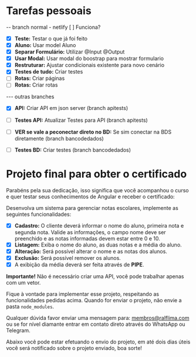 # Tarefas pessoais

-- branch normal - netlify [ ] Funciona?
- [X] **Teste:** Testar o que já foi feito
- [X] **Aluno:** Usar model Aluno
- [X] **Separar Formulário:** Utilizar @Input @Output
- [X] **Usar Modal:** Usar modal do boostrap para mostrar formulario
- [X] **Restruturar:** Ajustar condicionais existente para novo cenário
- [X] **Testes de tudo:** Criar testes
- [ ] **Rotas:** Criar páginas
- [ ] **Rotas:** Criar rotas

--- outras branches 

- [X] **API:** Criar API em json server (branch apitests)
- [ ] **Testes API:** Atualizar Testes para API (branch apitests)

- [ ] **VER se vale a peconectar direto no BD:** Se sim conectar na BDS diretamente  (branch bancodedados)
- [ ] **Testes BD:** Criar testes (branch bancodedados)


# Projeto final para obter o certificado

Parabéns pela sua dedicação, isso significa que você acompanhou o curso e quer testar seus conhecimentos de Angular e receber o certificado:

Desenvolva um sistema para gerenciar notas escolares, implemente as seguintes funcionalidades:

- [X] **Cadastro:** O cliente deverá informar o nome do aluno, primeira nota e segunda nota. Valide as informações, o campo nome deve ser preenchido e as notas informadas devem estar entre 0 e 10.
- [X] **Listagem:** Exiba o nome do aluno, as duas notas e a média do aluno.
- [X] **Alteração:** Será possível alterar o nome e as notas dos alunos.
- [X] **Exclusão:** Será possível remover os alunos.
- [X] A exibição da média deverá ser feita através de **PIPE**.

**Importante!** Não é necessário criar uma API, você pode trabalhar apenas com um vetor.

Fique à vontade para implementar esse projeto, respeitando as funcionalidades pedidas acima. Quando for enviar o projeto, não envie a pasta `node_modules`.

Qualquer dúvida favor enviar uma mensagem para: [membros@ralflima.com](mailto:membros@ralflima.com) ou se for nível diamante entrar em contato direto através do WhatsApp ou Telegram.

Abaixo você pode estar efetuando o envio do projeto, em até dois dias úteis você será notificado sobre o projeto enviado, boa sorte!
